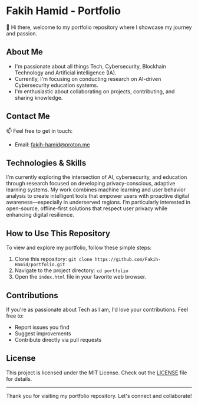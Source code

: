 # Fakih Hamid - Portfolio

👋 Hi there, welcome to my portfolio repository where I showcase my journey and passion.

## About Me

- I'm passionate about all things Tech,  Cybersecurity, Blockhain Technology and Artificial intelligence (IA).
- Currently, I'm focusing on conducting research on AI-driven Cybersecurity education systems.
- I'm enthusiastic about collaborating on projects, contributing, and sharing knowledge.

## Contact Me

📫 Feel free to get in touch:
- Email: fakih-hamid@proton.me

## Technologies & Skills

I'm currently exploring the intersection of AI, cybersecurity, and education through research focused on developing privacy-conscious, adaptive learning systems. My work combines machine learning and user behavior analysis to create intelligent tools that empower users with proactive digital awareness—especially in underserved regions. I’m particularly interested in open-source, offline-first solutions that respect user privacy while enhancing digital resilience.



## How to Use This Repository

To view and explore my portfolio, follow these simple steps:

1. Clone this repository: `git clone https://github.com/Fakih-Hamid/portfolio.git`
2. Navigate to the project directory: `cd portfolio`
3. Open the `index.html` file in your favorite web browser.

## Contributions

If you're as passionate about Tech as I am, I'd love your contributions. Feel free to:
- Report issues you find
- Suggest improvements
- Contribute directly via pull requests

## License

This project is licensed under the MIT License. Check out the [LICENSE](LICENSE) file for details.

---

Thank you for visiting my portfolio repository. Let's connect and collaborate!
